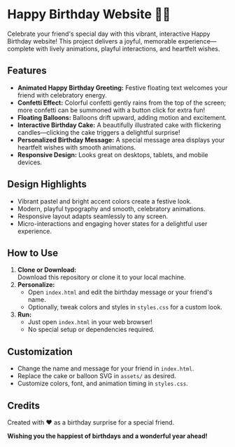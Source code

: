 # Happy Birthday Website 🎂🎈

Celebrate your friend's special day with this vibrant, interactive Happy Birthday website! This project delivers a joyful, memorable experience—complete with lively animations, playful interactions, and heartfelt wishes.

## Features

- **Animated Happy Birthday Greeting:** Festive floating text welcomes your friend with celebratory energy.
- **Confetti Effect:** Colorful confetti gently rains from the top of the screen; more confetti can be summoned with a button click for extra fun!
- **Floating Balloons:** Balloons drift upward, adding motion and excitement.
- **Interactive Birthday Cake:** A beautifully illustrated cake with flickering candles—clicking the cake triggers a delightful surprise!
- **Personalized Birthday Message:** A special message area displays your heartfelt wishes with smooth animations.
- **Responsive Design:** Looks great on desktops, tablets, and mobile devices.

## Design Highlights

- Vibrant pastel and bright accent colors create a festive look.
- Modern, playful typography and smooth, celebratory animations.
- Responsive layout adapts seamlessly to any screen.
- Micro-interactions and engaging hover states for a delightful user experience.

## How to Use

1. **Clone or Download:**  
   Download this repository or clone it to your local machine.
2. **Personalize:**  
   - Open `index.html` and edit the birthday message or your friend's name.
   - Optionally, tweak colors and styles in `styles.css` for a custom look.
3. **Run:**  
   - Just open `index.html` in your web browser!
   - No special setup or dependencies required.


## Customization

- Change the name and message for your friend in `index.html`.
- Replace the cake or balloon SVG in `assets/` as desired.
- Customize colors, font, and animation timing in `styles.css`.



## Credits

Created with ❤️ as a birthday surprise for a special friend.

**Wishing you the happiest of birthdays and a wonderful year ahead!**
